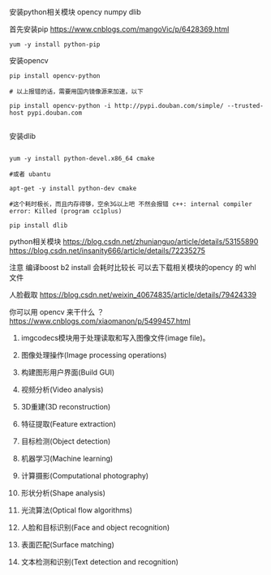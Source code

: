 

安装python相关模块
opency  numpy  dlib

首先安装pip
https://www.cnblogs.com/mangoVic/p/6428369.html
```
yum -y install python-pip
```

安装opencv
```shell
pip install opencv-python

# 以上报错的话，需要用国内镜像源来加速，以下

pip install opencv-python -i http://pypi.douban.com/simple/ --trusted-host pypi.douban.com


```
安装dlib
```

yum -y install python-devel.x86_64 cmake

#或者 ubantu

apt-get -y install python-dev cmake

#这个耗时极长，而且内存得够，空余3G以上吧 不然会报错 c++: internal compiler error: Killed (program cc1plus)

pip install dlib

```

python相关模块
https://blog.csdn.net/zhunianguo/article/details/53155890
https://blog.csdn.net/insanity666/article/details/72235275

注意 编译boost b2 install 会耗时比较长
可以去下载相关模块的opency 的 whl 文件


人脸截取
https://blog.csdn.net/weixin_40674835/article/details/79424339



你可以用 opencv 来干什么 ？
https://www.cnblogs.com/xiaomanon/p/5499457.html

1. imgcodecs模块用于处理读取和写入图像文件(image file)。

2. 图像处理操作(Image processing operations)

3. 构建图形用户界面(Build GUI)

4. 视频分析(Video analysis)

5. 3D重建(3D reconstruction)

6. 特征提取(Feature extraction)

7. 目标检测(Object detection)

8. 机器学习(Machine learning)

9. 计算摄影(Computational photography)

10. 形状分析(Shape analysis)

11. 光流算法(Optical flow algorithms)

12. 人脸和目标识别(Face and object recognition)

13. 表面匹配(Surface matching)

14. 文本检测和识别(Text detection and recognition)





